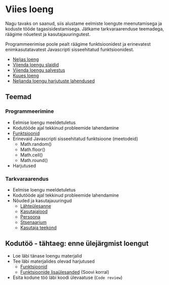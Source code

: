 # Viies loeng

Nagu tavaks on saanud, siis alustame eelmiste loengute meenutamisega ja koduste tööde tagasisidestamisega. Jätkame tarkvaraarenduse teemadega, räägime nõuetest ja kasutajauuringutest.

Programmeerimise poole pealt räägime funktsioonidest ja erinevatest enimkasutatavatest Javascripti sisseehitatud funktsioonidest.

- [Neljas loeng](../Lesson-04/README.md)
- [Viienda loengu slaidid](Slides.md)
- [Viienda loengu salvestus]()
- [Kuues loeng](../Lesson-06/README.md)
- [Neljanda loengu harjutuste lahendused]()

## Teemad

### Programmeerimine

- Eelmise loengu meeldetuletus
- Kodutööde ajal tekkinud probleemide lahendamine
- [Funktsioonid](../../../Subjects/Programming-Basics/Topics/Functions/README.md)
- Erinevaid Javascripti sisseehitatud funktsioone (meetodeid)
  - Math.random()
  - Math.floor()
  - Math.ceil()
  - Math.round()
- Harjutused

### Tarkvaraarendus

- Eelmise loengu meeldetuletus
- Kodutööde ajal tekkinud probleemide lahendamine
- Nõuded ja kasutajauuringud
  - [Lähteülesanne](../../../Subjects/Software-Development/Topics/Brief/README.md)
  - [Kasutajalood](../../../Subjects/Software-Development/Topics/User-Stories/README.md)
  - [Persoona](../../../Subjects/Software-Development/Topics/Persona/README.md)
  - [Stsenaarium](../../../Subjects/Software-Development/Topics/Scenario/README.md)
  - [Kasutaja teekond](../../../Subjects/Software-Development/Topics/User-Journey/README.md)

## Kodutöö - tähtaeg: enne ülejärgmist loengut

- Loe läbi tänase loengu materjalid
- Tee läbi materjalides olevad harjutused
  - [Funktsioonid](../../../Subjects/Programming-Basics/Topics/Functions/README.md#harjutused)
  - [Funktsioonide lisaülesanded](../../../Subjects/Programming-Basics/Topics/Functions/Exercises.md) (Soovi korral)
- Esita kodune töö läbi koodi ülevaatuse (`Code review`)
